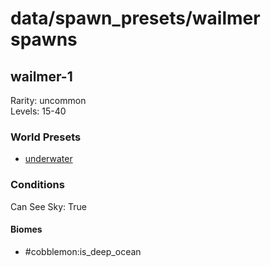 # data/spawn_presets/wailmer spawns  
  
## wailmer-1  
Rarity: uncommon  
Levels: 15-40  
  
### World Presets  
* [underwater](/data/world_presets/underwater.md)  
  
### Conditions  
Can See Sky: True  
  
#### Biomes  
  * #cobblemon:is_deep_ocean
  
